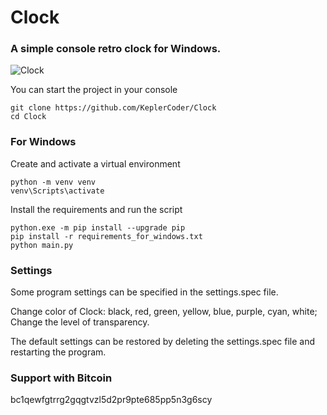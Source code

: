 # Clock

### A simple console retro clock for Windows.

![Clock](https://github.com/Kepler54/Clock/assets/126917322/aa15b6ad-d884-4a4a-9532-81bb6ccc9772)

You can start the project in your console
``` code
git clone https://github.com/KeplerCoder/Clock
cd Clock
```
### For Windows
Create and activate a virtual environment
``` code
python -m venv venv
venv\Scripts\activate
```
Install the requirements and run the script
``` code
python.exe -m pip install --upgrade pip
pip install -r requirements_for_windows.txt
python main.py
```
### Settings
Some program settings can be specified in the settings.spec file.

Change color of Clock: black, red, green, yellow, blue, purple, cyan, white;
Change the level of transparency.

The default settings can be restored by deleting the settings.spec file and restarting the program.
### Support with Bitcoin
bc1qewfgtrrg2gqgtvzl5d2pr9pte685pp5n3g6scy

